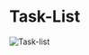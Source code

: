 # Task-List
![Task-list](https://user-images.githubusercontent.com/50181101/211026312-d4c5c88c-3b4f-469a-8ff0-e7d2cb8e85df.jpg)
